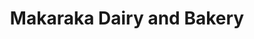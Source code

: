---
title: "Makaraka Dairy and Bakery"
url: /makaraka-gisborne/makaraka-dairy-and-bakery/
shop: bakery
---